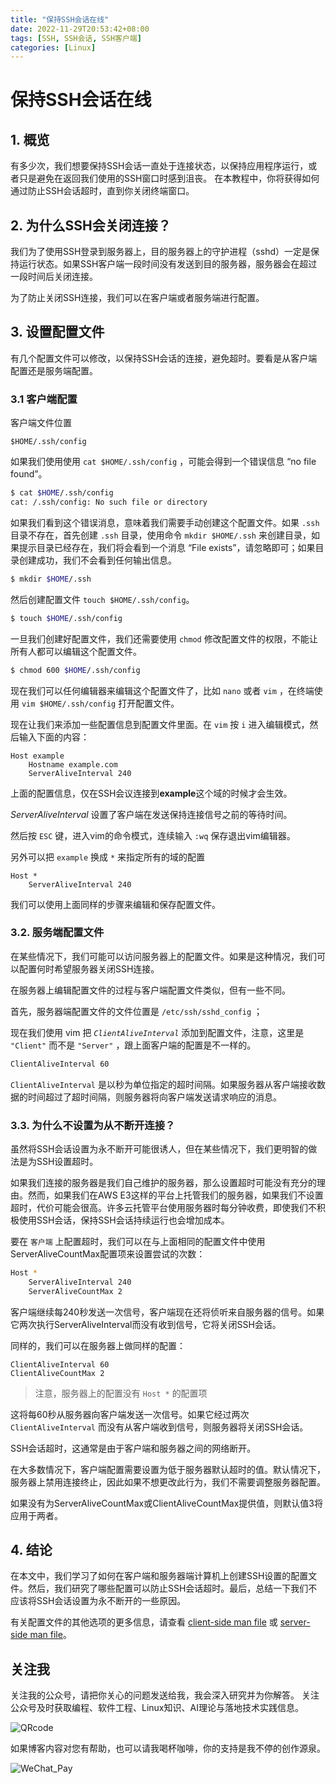 ```yaml
---
title: "保持SSH会话在线"
date: 2022-11-29T20:53:42+08:00
tags: [SSH, SSH会话, SSH客户端]
categories: [Linux]
---
```


# 保持SSH会话在线

## 1. 概览

有多少次，我们想要保持SSH会话一直处于连接状态，以保持应用程序运行，或者只是避免在返回我们使用的SSH窗口时感到沮丧。
在本教程中，你将获得如何通过防止SSH会话超时，直到你关闭终端窗口。

## 2. 为什么SSH会关闭连接？

我们为了使用SSH登录到服务器上，目的服务器上的守护进程（sshd）一定是保持运行状态。如果SSH客户端一段时间没有发送到目的服务器，服务器会在超过一段时间后关闭连接。

为了防止关闭SSH连接，我们可以在客户端或者服务端进行配置。

<!-- more -->

## 3. 设置配置文件

有几个配置文件可以修改，以保持SSH会话的连接，避免超时。要看是从客户端配置还是服务端配置。

### 3.1 客户端配置

客户端文件位置

```
$HOME/.ssh/config
```

如果我们使用使用 `cat $HOME/.ssh/config` ，可能会得到一个错误信息 “no file found”。

```bash
$ cat $HOME/.ssh/config
cat: /.ssh/config: No such file or directory
```

如果我们看到这个错误消息，意味着我们需要手动创建这个配置文件。如果 `.ssh` 目录不存在，首先创建 `.ssh` 目录，使用命令 `mkdir $HOME/.ssh` 来创建目录，如果提示目录已经存在，我们将会看到一个消息 “File exists”，请忽略即可；如果目录创建成功，我们不会看到任何输出信息。

```bash
$ mkdir $HOME/.ssh
```

然后创建配置文件 `touch $HOME/.ssh/config`。

```bash
$ touch $HOME/.ssh/config
```

一旦我们创建好配置文件，我们还需要使用 `chmod` 修改配置文件的权限，不能让所有人都可以编辑这个配置文件。

```bash
$ chmod 600 $HOME/.ssh/config
```

现在我们可以任何编辑器来编辑这个配置文件了，比如 `nano` 或者 `vim` ，在终端使用 `vim $HOME/.ssh/config` 打开配置文件。

现在让我们来添加一些配置信息到配置文件里面。在 `vim` 按 `i` 进入编辑模式，然后输入下面的内容：

```
Host example
    Hostname example.com
    ServerAliveInterval 240
```

上面的配置信息，仅在SSH会议连接到**example**这个域的时候才会生效。

*ServerAliveInterval* 设置了客户端在发送保持连接信号之前的等待时间。

然后按 `ESC` 键，进入vim的命令模式，连续输入 `:wq` 保存退出vim编辑器。

另外可以把 `example` 换成 `*` 来指定所有的域的配置

```
Host *
    ServerAliveInterval 240
```

我们可以使用上面同样的步骤来编辑和保存配置文件。

### 3.2. 服务端配置文件

在某些情况下，我们可能可以访问服务器上的配置文件。如果是这种情况，我们可以配置何时希望服务器关闭SSH连接。

在服务器上编辑配置文件的过程与客户端配置文件类似，但有一些不同。

首先，服务器端配置文件的文件位置是 `/etc/ssh/sshd_config` ；

现在我们使用 vim 把 *`ClientAliveInterval`* 添加到配置文件，注意，这里是 `"Client"` 而不是 `"Server"` ，跟上面客户端的配置是不一样的。

```bash
ClientAliveInterval 60
```

`ClientAliveInterval` 是以秒为单位指定的超时间隔。如果服务器从客户端接收数据的时间超过了超时间隔，则服务器将向客户端发送请求响应的消息。

### 3.3. 为什么不设置为从不断开连接？

虽然将SSH会话设置为永不断开可能很诱人，但在某些情况下，我们更明智的做法是为SSH设置超时。

如果我们连接的服务器是我们自己维护的服务器，那么设置超时可能没有充分的理由。然而，如果我们在AWS E3这样的平台上托管我们的服务器，如果我们不设置超时，代价可能会很高。许多云托管平台使用服务器时每分钟收费，即使我们不积极使用SSH会话，保持SSH会话持续运行也会增加成本。

要在 `客户端` 上配置超时，我们可以在与上面相同的配置文件中使用ServerAliveCountMax配置项来设置尝试的次数：

```bash
Host *
    ServerAliveInterval 240
    ServerAliveCountMax 2
```

客户端继续每240秒发送一次信号，客户端现在还将侦听来自服务器的信号。如果它两次执行ServerAliveInterval而没有收到信号，它将关闭SSH会话。

同样的，我们可以在服务器上做同样的配置：

```
ClientAliveInterval 60
ClientAliveCountMax 2
```

> 注意，服务器上的配置没有 `Host *` 的配置项
>

这将每60秒从服务器向客户端发送一次信号。如果它经过两次 `ClientAliveInterval` 而没有从客户端收到信号，则服务器将关闭SSH会话。

SSH会话超时，这通常是由于客户端和服务器之间的网络断开。

在大多数情况下，客户端配置需要设置为低于服务器默认超时的值。默认情况下，服务器上禁用连接终止，因此如果不想更改此行为，我们不需要调整服务器配置。

如果没有为ServerAliveCountMax或ClientAliveCountMax提供值，则默认值3将应用于两者。

## 4. 结论

在本文中，我们学习了如何在客户端和服务器端计算机上创建SSH设置的配置文件。然后，我们研究了哪些配置可以防止SSH会话超时。最后，总结一下我们不应该将SSH会话设置为永不断开的一些原因。

有关配置文件的其他选项的更多信息，请查看 [client-side man file](https://man.openbsd.org/ssh_config) 或 [server-side man file](https://man.openbsd.org/sshd_config)。

## 关注我

关注我的公众号，请把你关心的问题发送给我，我会深入研究并为你解答。
关注公众号及时获取编程、软件工程、Linux知识、AI理论与落地技术实践信息。

![QRcode](/img/qrcode_for_gh_d49b3390adad_258.jpg)

如果博客内容对您有帮助，也可以请我喝杯咖啡，你的支持是我不停的创作源泉。

![WeChat_Pay](/img/wechat_pay_w200.jpg)
